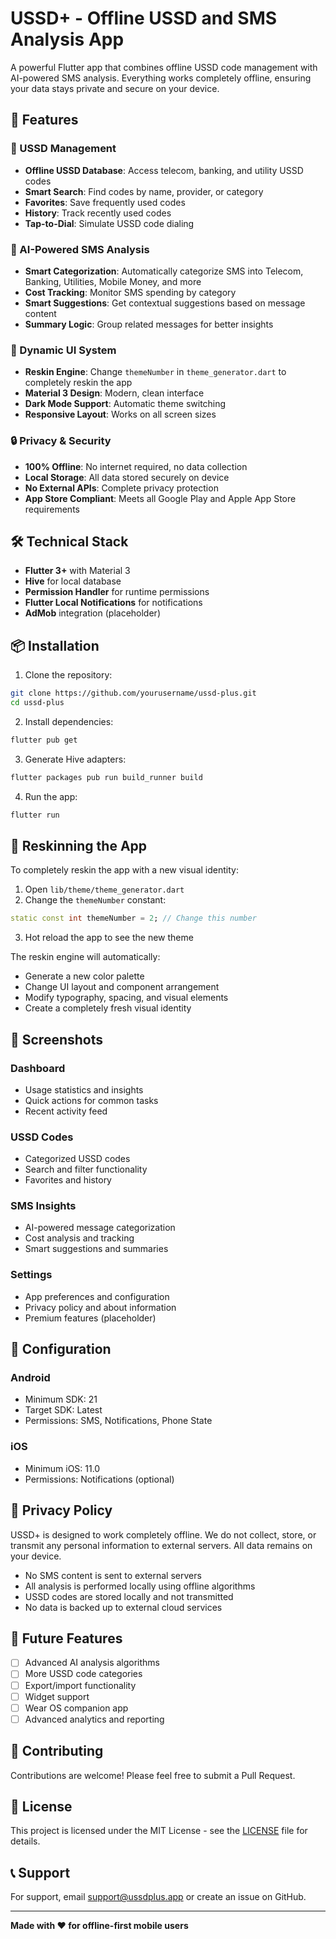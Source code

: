 # USSD+ - Offline USSD and SMS Analysis App

A powerful Flutter app that combines offline USSD code management with AI-powered SMS analysis. Everything works completely offline, ensuring your data stays private and secure on your device.

## 🚀 Features

### 📱 USSD Management
- **Offline USSD Database**: Access telecom, banking, and utility USSD codes
- **Smart Search**: Find codes by name, provider, or category
- **Favorites**: Save frequently used codes
- **History**: Track recently used codes
- **Tap-to-Dial**: Simulate USSD code dialing

### 🤖 AI-Powered SMS Analysis
- **Smart Categorization**: Automatically categorize SMS into Telecom, Banking, Utilities, Mobile Money, and more
- **Cost Tracking**: Monitor SMS spending by category
- **Smart Suggestions**: Get contextual suggestions based on message content
- **Summary Logic**: Group related messages for better insights

### 🎨 Dynamic UI System
- **Reskin Engine**: Change `themeNumber` in `theme_generator.dart` to completely reskin the app
- **Material 3 Design**: Modern, clean interface
- **Dark Mode Support**: Automatic theme switching
- **Responsive Layout**: Works on all screen sizes

### 🔒 Privacy & Security
- **100% Offline**: No internet required, no data collection
- **Local Storage**: All data stored securely on device
- **No External APIs**: Complete privacy protection
- **App Store Compliant**: Meets all Google Play and Apple App Store requirements

## 🛠️ Technical Stack

- **Flutter 3+** with Material 3
- **Hive** for local database
- **Permission Handler** for runtime permissions
- **Flutter Local Notifications** for notifications
- **AdMob** integration (placeholder)

## 📦 Installation

1. Clone the repository:
```bash
git clone https://github.com/yourusername/ussd-plus.git
cd ussd-plus
```

2. Install dependencies:
```bash
flutter pub get
```

3. Generate Hive adapters:
```bash
flutter packages pub run build_runner build
```

4. Run the app:
```bash
flutter run
```

## 🎨 Reskinning the App

To completely reskin the app with a new visual identity:

1. Open `lib/theme/theme_generator.dart`
2. Change the `themeNumber` constant:
```dart
static const int themeNumber = 2; // Change this number
```
3. Hot reload the app to see the new theme

The reskin engine will automatically:
- Generate a new color palette
- Change UI layout and component arrangement
- Modify typography, spacing, and visual elements
- Create a completely fresh visual identity

## 📱 Screenshots

### Dashboard
- Usage statistics and insights
- Quick actions for common tasks
- Recent activity feed

### USSD Codes
- Categorized USSD codes
- Search and filter functionality
- Favorites and history

### SMS Insights
- AI-powered message categorization
- Cost analysis and tracking
- Smart suggestions and summaries

### Settings
- App preferences and configuration
- Privacy policy and about information
- Premium features (placeholder)

## 🔧 Configuration

### Android
- Minimum SDK: 21
- Target SDK: Latest
- Permissions: SMS, Notifications, Phone State

### iOS
- Minimum iOS: 11.0
- Permissions: Notifications (optional)

## 📄 Privacy Policy

USSD+ is designed to work completely offline. We do not collect, store, or transmit any personal information to external servers. All data remains on your device.

- No SMS content is sent to external servers
- All analysis is performed locally using offline algorithms
- USSD codes are stored locally and not transmitted
- No data is backed up to external cloud services

## 🚀 Future Features

- [ ] Advanced AI analysis algorithms
- [ ] More USSD code categories
- [ ] Export/import functionality
- [ ] Widget support
- [ ] Wear OS companion app
- [ ] Advanced analytics and reporting

## 🤝 Contributing

Contributions are welcome! Please feel free to submit a Pull Request.

## 📝 License

This project is licensed under the MIT License - see the [LICENSE](LICENSE) file for details.

## 📞 Support

For support, email support@ussdplus.app or create an issue on GitHub.

---

**Made with ❤️ for offline-first mobile users**
